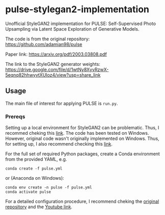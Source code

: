 # pulse-stylegan2-implementation
 Unofficial StyleGAN2 implementation for PULSE: Self-Supervised Photo Upsampling via Latent Space Exploration of Generative Models. 
 
 The code is from the original repository: https://github.com/adamian98/pulse 
 
 Paper link: https://arxiv.org/pdf/2003.03808.pdf

 The link to the StyleGAN2 generator weights: https://drive.google.com/file/d/1wtNy8XyvRzwX-5eqnq82hhwyvtXUIoz4/view?usp=share_link
 
 ## Usage

The main file of interest for applying PULSE is `run.py`.
 
 
 ### Prereqs
 Setting up a local environment for StyleGAN2 can be problematic. Thus, I recommed cheking this [link](https://youtu.be/BCde68k6KXg).
 The code has been tested on Windows. However, original code wasn't originally implemented on Windows. Thus, for setting up, I also recommend checking this [link](https://youtu.be/sRu5j-mzOy0).

 For the full set of required Python packages, create a Conda environment from the provided YAML, e.g.

```
conda create -f pulse.yml 
```
or (Anaconda on Windows):
```
conda env create -n pulse -f pulse.yml
conda activate pulse
```

For a detailed configuration procedure, I recommend cheking the [original repository](https://github.com/adamian98/pulse) and the [Youtube link](https://youtu.be/sRu5j-mzOy0). 
